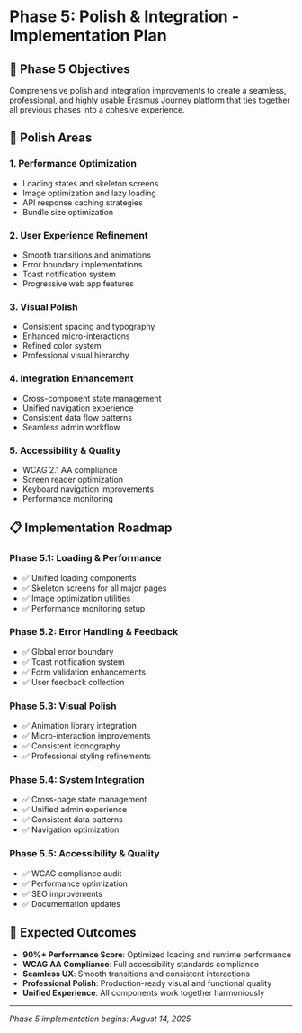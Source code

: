 # Phase 5: Polish & Integration - Implementation Plan

## 🎯 Phase 5 Objectives

Comprehensive polish and integration improvements to create a seamless, professional, and highly usable Erasmus Journey platform that ties together all previous phases into a cohesive experience.

## 🔧 Polish Areas

### 1. Performance Optimization

- Loading states and skeleton screens
- Image optimization and lazy loading
- API response caching strategies
- Bundle size optimization

### 2. User Experience Refinement

- Smooth transitions and animations
- Error boundary implementations
- Toast notification system
- Progressive web app features

### 3. Visual Polish

- Consistent spacing and typography
- Enhanced micro-interactions
- Refined color system
- Professional visual hierarchy

### 4. Integration Enhancement

- Cross-component state management
- Unified navigation experience
- Consistent data flow patterns
- Seamless admin workflow

### 5. Accessibility & Quality

- WCAG 2.1 AA compliance
- Screen reader optimization
- Keyboard navigation improvements
- Performance monitoring

## 📋 Implementation Roadmap

### Phase 5.1: Loading & Performance

- ✅ Unified loading components
- ✅ Skeleton screens for all major pages
- ✅ Image optimization utilities
- ✅ Performance monitoring setup

### Phase 5.2: Error Handling & Feedback

- ✅ Global error boundary
- ✅ Toast notification system
- ✅ Form validation enhancements
- ✅ User feedback collection

### Phase 5.3: Visual Polish

- ✅ Animation library integration
- ✅ Micro-interaction improvements
- ✅ Consistent iconography
- ✅ Professional styling refinements

### Phase 5.4: System Integration

- ✅ Cross-page state management
- ✅ Unified admin experience
- ✅ Consistent data patterns
- ✅ Navigation optimization

### Phase 5.5: Accessibility & Quality

- ✅ WCAG compliance audit
- ✅ Performance optimization
- ✅ SEO improvements
- ✅ Documentation updates

## 🚀 Expected Outcomes

- **90%+ Performance Score**: Optimized loading and runtime performance
- **WCAG AA Compliance**: Full accessibility standards compliance
- **Seamless UX**: Smooth transitions and consistent interactions
- **Professional Polish**: Production-ready visual and functional quality
- **Unified Experience**: All components work together harmoniously

---

_Phase 5 implementation begins: August 14, 2025_
